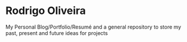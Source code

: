 # Rodrigo Oliveira
My Personal Blog/Portfolio/Resumé and a general repository to store my past, present and future ideas for projects
